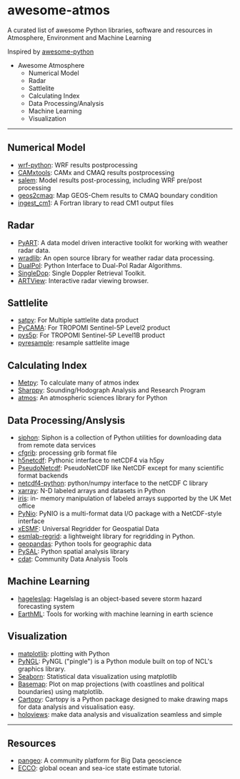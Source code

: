 # awesome-atmos
A curated list of awesome Python libraries, software and resources in Atmosphere, Environment and Machine Learning

Inspired by [awesome-python](https://github.com/vinta/awesome-python)

* Awesome Atmosphere
  * Numerical Model
  * Radar
  * Sattlelite
  * Calculating Index  
  * Data Processing/Analysis
  * Machine Learning
  * Visualization

---

## Numerical Model
  * [wrf-python](https://wrf-python.readthedocs.io/en/latest/): WRF results postprocessing
  * [CAMxtools](https://github.com/jaegunjung/CAMxtools): CAMx and CMAQ results postprocessing
  * [salem](https://salem.readthedocs.io/en/latest/): Model results post-processing, including WRF pre/post processing
  * [geos2cmaq](https://github.com/barronh/geos2cmaq): Map GEOS-Chem results to CMAQ boundary condition
  * [ingest_cm1](https://github.com/cwebster2/ingest_cm1): A Fortran library to read CM1 output files

## Radar
  * [PyART](https://github.com/ARM-DOE/pyart): A data model driven interactive toolkit for working with weather radar data.
  * [wradlib](https://wradlib.org/): An open source library for weather radar data processing.
  * [DualPol](https://github.com/nasa/DualPol): Python Interface to Dual-Pol Radar Algorithms.
  * [SingleDop](https://github.com/nasa/DualPol): Single Doppler Retrieval Toolkit.
  * [ARTView](https://github.com/nguy/artview): Interactive radar viewing browser.

## Sattlelite
  * [satpy](https://github.com/pytroll/satpy): For Multiple sattlelite data product
  * [PyCAMA](https://dev.knmi.nl/projects/pycama): For TROPOMI Sentinel-5P Level2 product
  * [pys5p](https://github.com/rmvanhees/pys5p): For TROPOMI Sentinel-5P Level1B product
  * [pyresample](https://pyresample.readthedocs.io/en/latest/): resample sattlelite image

## Calculating Index
  * [Metpy](https://unidata.github.io/MetPy/latest/index.html): To calculate many of atmos index
  * [Sharppy](https://github.com/sharppy/SHARPpy): Sounding/Hodograph Analysis and Research Program
  * [atmos](https://github.com/atmos-python/atmos): An atmospheric sciences library for Python
  
## Data Processing/Anslysis
  * [siphon](https://unidata.github.io/siphon/latest/index.html): Siphon is a collection of Python utilities for downloading data from remote data services
  * [cfgrib](https://github.com/ecmwf/cfgrib): processing grib format file
  * [h5netcdf](https://github.com/shoyer/h5netcdf): Pythonic interface to netCDF4 via h5py
  * [PseudoNetcdf](https://github.com/barronh/pseudonetcdf): PseudoNetCDF like NetCDF except for many scientific format backends
  * [netcdf4-python](https://github.com/Unidata/netcdf4-python): python/numpy interface to the netCDF C library
  * [xarray](http://xarray.pydata.org/en/stable/): N-D labeled arrays and datasets in Python
  * [iris](https://scitools.org.uk/iris/docs/v1.9.0/html/index.html): in- memory manipulation of labeled arrays supported by the UK Met office
  * [PyNio](https://github.com/NCAR/pynio): PyNIO is a multi-format data I/O package with a NetCDF-style interface
  * [xESMF](https://github.com/JiaweiZhuang/xESMF): Universal Regridder for Geospatial Data 
  * [esmlab-regrid](https://github.com/NCAR/esmlab-regrid): a lightweight library for regridding in Python.
  * [geopandas](https://github.com/geopandas/geopandas): Python tools for geographic data
  * [PySAL](https://github.com/pysal/PySAL): Python spatial analysis library
  * [cdat](https://github.com/CDAT/cdat): Community Data Analysis Tools  

## Machine Learning
  * [hageleslag](https://github.com/djgagne/hagelslag): Hagelslag is an object-based severe storm hazard forecasting system
  * [EarthML](https://github.com/pyviz-topics/EarthML): Tools for working with machine learning in earth science

## Visualization
  * [matplotlib](https://github.com/matplotlib/matplotlib): plotting with Python
  * [PyNGL](https://github.com/NCAR/pyngl): PyNGL ("pingle") is a Python module built on top of NCL's graphics library.
  * [Seaborn](https://github.com/mwaskom/seaborn): Statistical data visualization using matplotlib
  * [Basemap](https://matplotlib.org/basemap/): Plot on map projections (with coastlines and political boundaries) using matplotlib.
  * [Cartopy](https://scitools.org.uk/cartopy/docs/latest/): Cartopy is a Python package designed to make drawing maps for data analysis and visualisation easy.
  * [holoviews](https://github.com/pyviz/holoviews): make data analysis and visualization seamless and simple

---

## Resources
  * [pangeo](https://pangeo.io/): A community platform for Big Data geoscience
  * [ECCO](https://ecco-v4-python-tutorial.readthedocs.io/index.html): global ocean and sea-ice state estimate tutorial. 

